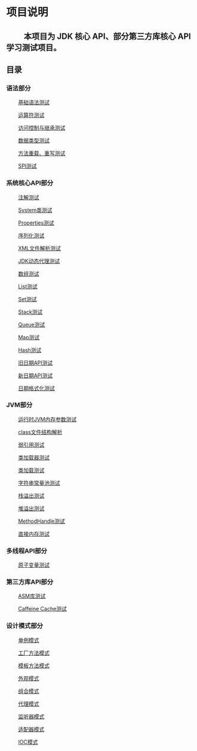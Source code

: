 # 项目说明

&emsp;&emsp;
本项目为 JDK 核心 API、部分第三方库核心 API 学习测试项目。
---

## 目录

### 语法部分

&emsp;&emsp;
[基础语法测试](src/main/java/com/zhangwei/javabase/grammar/Demo1.java)

&emsp;&emsp;
[运算符测试](src/main/java/com/zhangwei/javabase/grammar/Demo2.java)
 
&emsp;&emsp;
[访问控制与继承测试](src/main/java/com/zhangwei/javabase/grammar/Demo3.java)

&emsp;&emsp;
[数据类型测试](src/main/java/com/zhangwei/javabase/grammar/Demo4.java)

&emsp;&emsp;
[方法重载、重写测试](src/main/java/com/zhangwei/javabase/grammar/Demo5.java)

&emsp;&emsp;
[SPI测试](src/main/java/com/zhangwei/javabase/spi/SpiDemo1.java)



### 系统核心API部分

&emsp;&emsp;
[注解测试](src/main/java/com/zhangwei/javabase/annotation/AnnotationDemo.java)

&emsp;&emsp;
[System类测试](src/main/java/com/zhangwei/javabase/system/SystemDemo.java)

&emsp;&emsp;
[Properties测试](src/main/java/com/zhangwei/javabase/util/PropertiesDemo.java)

&emsp;&emsp;
[序列化测试](src/main/java/com/zhangwei/javabase/serialization/SerializationDemo.java)

&emsp;&emsp;
[XML文件解析测试](src/main/java/com/zhangwei/javabase/xml/XmlParseDemo.java)

&emsp;&emsp;
[JDK动态代理测试](src/main/java/com/zhangwei/javabase/reflection/DynamicProxyDemo.java)

&emsp;&emsp;
[数组测试](src/main/java/com/zhangwei/javabase/collection/ArrayDemo.java)

&emsp;&emsp;
[List测试](src/main/java/com/zhangwei/javabase/collection/ListDemo.java)

&emsp;&emsp;
[Set测试](src/main/java/com/zhangwei/javabase/collection/SetDemo.java)

&emsp;&emsp;
[Stack测试](src/main/java/com/zhangwei/javabase/collection/StackDemo.java)

&emsp;&emsp;
[Queue测试](src/main/java/com/zhangwei/javabase/collection/QueueDemo.java)

&emsp;&emsp;
[Map测试](src/main/java/com/zhangwei/javabase/collection/MapDemo.java)

&emsp;&emsp;
[Hash测试](src/main/java/com/zhangwei/javabase/collection/my/HashDemo.java)

&emsp;&emsp;
[旧日期API测试](src/main/java/com/zhangwei/javabase/date/OldDateTimeDemo.java)

&emsp;&emsp;
[新日期API测试](src/main/java/com/zhangwei/javabase/date/NewDateTimeDemo.java)

&emsp;&emsp;
[日期格式化测试](src/main/java/com/zhangwei/javabase/date/DateFormater.java)



### JVM部分

&emsp;&emsp;
[运行时JVM内存参数测试](src/main/java/com/zhangwei/javabase/jvm/JvmDemo1.java)
   
&emsp;&emsp;
[class文件结构解析](src/main/java/com/zhangwei/javabase/jvm/JvmDemo2.java)
      
&emsp;&emsp;
[弱引用测试](src/main/java/com/zhangwei/javabase/jvm/JvmDemo3.java)
    
&emsp;&emsp;
[类加载器测试](src/main/java/com/zhangwei/javabase/jvm/JvmDemo4.java)

&emsp;&emsp;
[类加载测试](src/main/java/com/zhangwei/javabase/jvm/JvmDemo5.java)

&emsp;&emsp;
[字符串常量池测试](src/main/java/com/zhangwei/javabase/jvm/JvmDemo6.java)

&emsp;&emsp;
[栈溢出测试](src/main/java/com/zhangwei/javabase/jvm/JvmDemo7.java)

&emsp;&emsp;
[堆溢出测试](src/main/java/com/zhangwei/javabase/jvm/JvmDemo8.java)

&emsp;&emsp;
[MethodHandle测试](src/main/java/com/zhangwei/javabase/jvm/JvmDemo9.java)
   
&emsp;&emsp;
[直接内存测试](src/main/java/com/zhangwei/javabase/jvm/JvmDemo11.java)
   


### 多线程API部分

&emsp;&emsp;
[原子变量测试](src/main/java/com/zhangwei/javabase/thread/AtomicVariableDemo.java)



### 第三方库API部分

&emsp;&emsp;
[ASM库测试](src/main/java/com/zhangwei/javabase/asm/AsmDemo1.java)

&emsp;&emsp;
[Caffeine Cache测试](src/main/java/com/zhangwei/javabase/cache/CaffeineCacheDemo.java)


### 设计模式部分

&emsp;&emsp;
[单例模式](src/main/java/com/zhangwei/javabase/design/singleton/SingletonDemo.java)

&emsp;&emsp;
[工厂方法模式](src/main/java/com/zhangwei/javabase/design/factory/ObjectFactoryDemo.java)

&emsp;&emsp;
[模板方法模式](src/main/java/com/zhangwei/javabase/design/template/TemplateDemo.java)

&emsp;&emsp;
[外观模式](src/main/java/com/zhangwei/javabase/design/facade/FacadeDemo.java)

&emsp;&emsp;
[组合模式](src/main/java/com/zhangwei/javabase/design/compose/ComposeDesignDemo.java)

&emsp;&emsp;
[代理模式](src/main/java/com/zhangwei/javabase/design/proxy/ProxyDemo.java)

&emsp;&emsp;
[监听器模式](src/main/java/com/zhangwei/javabase/design/listener/PlanEventListenerDemo.java)

&emsp;&emsp;
[适配器模式](src/main/java/com/zhangwei/javabase/design/adapter/AdaterDemo.java)

&emsp;&emsp;
[IOC模式](src/main/java/com/zhangwei/javabase/design/ioc/IocDemo.java)

